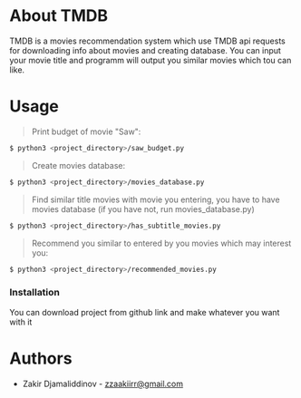 # About TMDB

TMDB is a movies recommendation system which use TMDB api requests for downloading info about movies and creating database. You can input your movie title and programm will output you similar movies which tou can like.

# Usage
> Print budget of movie "Saw":
```sh
$ python3 <project_directory>/saw_budget.py
```
> Create movies database:
```sh
$ python3 <project_directory>/movies_database.py
```
> Find similar title movies with movie you entering, you have to have movies database (if you have not, run movies_database.py)
```sh
$ python3 <project_directory>/has_subtitle_movies.py
```
> Recommend you similar to entered by you movies which may interest you:
```sh
$ python3 <project_directory>/recommended_movies.py
```


### Installation
You can download project from github link and make whatever you want with it

# Authors
 - Zakir Djamaliddinov - zzaakiirr@gmail.com
